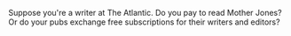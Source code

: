 Suppose you're a writer at The Atlantic. Do you pay to read Mother Jones? Or do your pubs exchange free subscriptions for their writers and editors?
